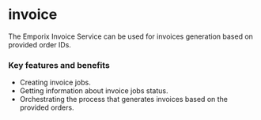 # invoice

The Emporix Invoice Service can be used for invoices generation based on provided order IDs.

### Key features and benefits
* Creating invoice jobs.
* Getting information about invoice jobs status.
* Orchestrating the process that generates invoices based on the provided orders.